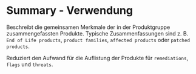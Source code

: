 # Summary - Verwendung

Beschreibt die gemeinsamen Merkmale der in der Produktgruppe zusammengefassten Produkte.
Typische Zusammenfassungen sind z. B. `End of Life products`, `product families`, `affected products` oder `patched products`.

Reduziert den Aufwand für die Auflistung der Produkte für `remediations`, `flags` und `threats`.
